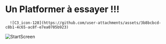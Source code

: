# Un Platformer à essayer !!! 

      ![C3_icon-128](https://github.com/user-attachments/assets/3b8bcbcd-c8b1-4c65-ac8f-e7ea0705b923) 


![StartScreen](https://github.com/user-attachments/assets/81bb46cc-5a6b-4c47-85cf-12670949fa4c)
